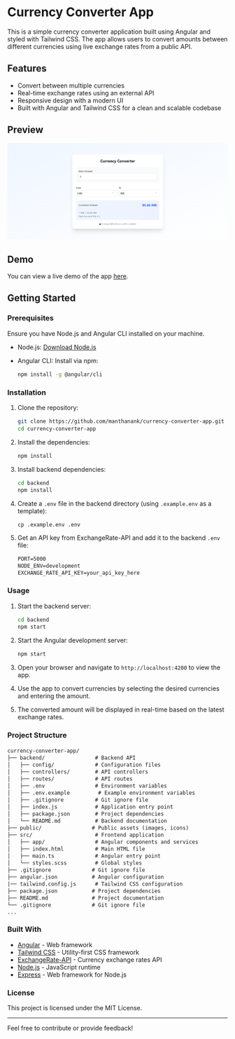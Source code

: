# Currency Converter App

This is a simple currency converter application built using Angular and styled with Tailwind CSS. The app allows users to convert amounts between different currencies using live exchange rates from a public API.

## Features

- Convert between multiple currencies
- Real-time exchange rates using an external API
- Responsive design with a modern UI
- Built with Angular and Tailwind CSS for a clean and scalable codebase

## Preview

![Currency Converter](/public/image.png)

## Demo

You can view a live demo of the app [here](https://currency-converter-manthanank.vercel.app/).

## Getting Started

### Prerequisites

Ensure you have Node.js and Angular CLI installed on your machine.

- Node.js: [Download Node.js](https://nodejs.org/)
- Angular CLI: Install via npm:

  ```bash
  npm install -g @angular/cli
  ```

### Installation

1. Clone the repository:

   ```bash
   git clone https://github.com/manthanank/currency-converter-app.git
   cd currency-converter-app
   ```

2. Install the dependencies:

   ```bash
   npm install
   ```

3. Install backend dependencies:

   ```bash
   cd backend
   npm install
   ```

4. Create a `.env` file in the backend directory (using `.example.env` as a template):

   ```plaintext
   cp .example.env .env
   ```

5. Get an API key from ExchangeRate-API and add it to the backend `.env` file:

   ```plaintext
   PORT=5000
   NODE_ENV=development
   EXCHANGE_RATE_API_KEY=your_api_key_here
   ```

### Usage

1. Start the backend server:

   ```bash
   cd backend
   npm start
   ```

2. Start the Angular development server:

   ```bash
   npm start
   ```

3. Open your browser and navigate to `http://localhost:4200` to view the app.
4. Use the app to convert currencies by selecting the desired currencies and entering the amount.
5. The converted amount will be displayed in real-time based on the latest exchange rates.

### Project Structure

```plaintext
currency-converter-app/
├── backend/                # Backend API
│   ├── config/             # Configuration files
│   ├── controllers/        # API controllers
│   ├── routes/             # API routes
│   ├── .env                # Environment variables
│   ├── .env.example         # Example environment variables
│   ├── .gitignore          # Git ignore file
│   ├── index.js            # Application entry point
│   ├── package.json        # Project dependencies
│   └── README.md           # Backend documentation
├── public/                # Public assets (images, icons)
├── src/                    # Frontend application
│   ├── app/                # Angular components and services
│   ├── index.html          # Main HTML file
│   ├── main.ts             # Angular entry point
│   └── styles.scss         # Global styles
├── .gitignore             # Git ignore file
├── angular.json           # Angular configuration
|── tailwind.config.js      # Tailwind CSS configuration
├── package.json           # Project dependencies
├── README.md              # Project documentation
└── .gitignore             # Git ignore file
...
```

### Built With

- [Angular](https://angular.io/) - Web framework
- [Tailwind CSS](https://tailwindcss.com/) - Utility-first CSS framework
- [ExchangeRate-API](https://www.exchangerate-api.com/) - Currency exchange rates API
- [Node.js](https://nodejs.org/) - JavaScript runtime
- [Express](https://expressjs.com/) - Web framework for Node.js

### License

This project is licensed under the MIT License.

---

Feel free to contribute or provide feedback!
